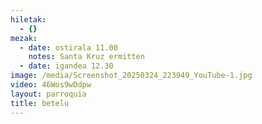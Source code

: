 ```yaml
---
hiletak:
  - {}
mezak:
  - date: ostirala 11.00
    notes: Santa Kruz ermitten
  - date: igandea 12.30
image: /media/Screenshot_20250324_223949_YouTube-1.jpg
video: 46Wos9wDdpw
layout: parroquia
title: betelu
---
```

